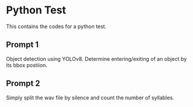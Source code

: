 # Python Test
This contains the codes for a python test.

## Prompt 1
Object detection using YOLOv8. Determine entering/exiting of an object by its bbox postiion.

## Prompt 2
Simply split the wav file by silence and count the number of syllables.
